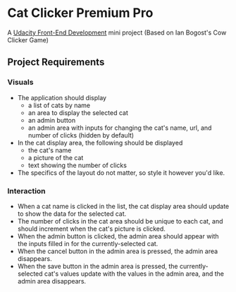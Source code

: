 # Cat Clicker Premium Pro

A [Udacity Front-End Development](https://www.udacity.com/course/front-end-web-developer-nanodegree--nd001) mini project
(Based on Ian Bogost's Cow Clicker Game)

## Project Requirements

### Visuals

* The application should display
  * a list of cats by name
  * an area to display the selected cat
  * an admin button
  * an admin area with inputs for changing the cat's name, url, and number of clicks (hidden by default)
* In the cat display area, the following should be displayed
  * the cat's name
  * a picture of the cat
  * text showing the number of clicks
* The specifics of the layout do not matter, so style it however you'd like.

### Interaction

* When a cat name is clicked in the list, the cat display area should update to show the data for the selected cat.
* The number of clicks in the cat area should be unique to each cat, and should increment when the cat's picture is clicked.
* When the admin button is clicked, the admin area should appear with the inputs filled in for the currently-selected cat.
* When the cancel button in the admin area is pressed, the admin area disappears.
* When the save button in the admin area is pressed, the currently-selected cat's values update with the values in the admin area, and the admin area disappears.
